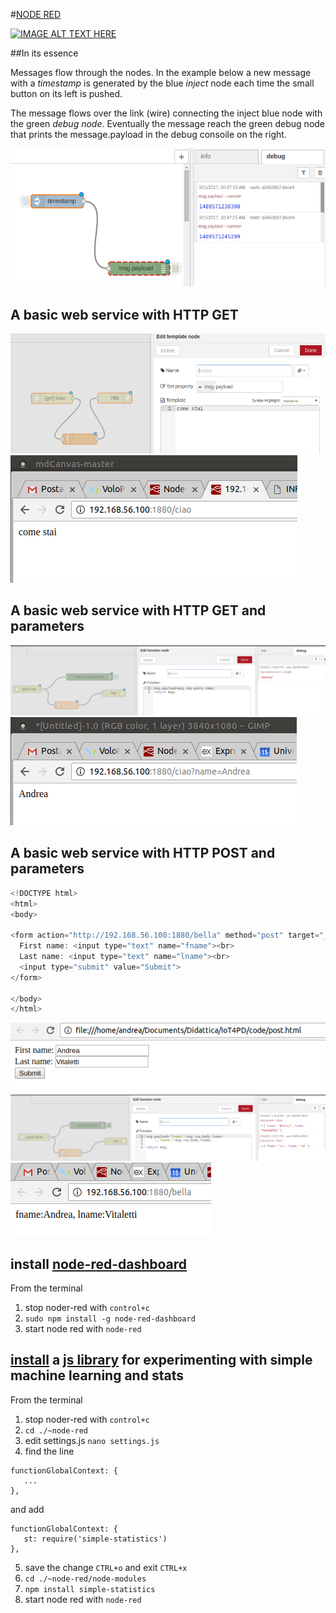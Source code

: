 #[NODE RED](https://nodered.org/)


[![IMAGE ALT TEXT HERE](https://img.youtube.com/vi/f5o4tIz2Zzc/0.jpg)](https://www.youtube.com/watch?v=f5o4tIz2Zzc)


##In its essence

Messages flow through the nodes. In the example below a new message with a *timestamp* is generated by the blue *inject* node each time the small button on its left is pushed.

The message flows over the link (wire) connecting the inject blue node with the green *debug node*. Eventually the message reach the green debug node that prints the message.payload in the debug consoile on the right. 
 

![Smart Object](/assets/NR_basic_flow.png  "Basic Node Red Flow")

## A basic web service with HTTP GET

![Smart Object](/assets/NR_GET.png  "Basic Node Red Flow")
![Smart Object](/assets/NR_GET_RESULT.png  "Basic Node Red Flow")

## A basic web service with HTTP GET and parameters

![Smart Object](/assets/NR_GET_PARAM.png  "Basic Node Red Flow")
![Smart Object](/assets/NR_GET_PARAM_RESULT.png  "Basic Node Red Flow")

## A basic web service with HTTP POST and parameters

```h
<!DOCTYPE html>
<html>
<body>

<form action="http://192.168.56.100:1880/bella" method="post" target="_blank">
  First name: <input type="text" name="fname"><br>
  Last name: <input type="text" name="lname"><br>
  <input type="submit" value="Submit">
</form>

</body>
</html>

```
![Smart Object](/assets/NR_POST_FORM.png  "Basic Node Red Flow")
![Smart Object](/assets/NR_POST_PARAM.png  "Basic Node Red Flow")
![Smart Object](/assets/NR_POST_PARAM_RESULT.png  "Basic Node Red Flow")

## install [node-red-dashboard](http://flows.nodered.org/node/node-red-dashboard)

From the terminal 
1) stop noder-red with ```control+c```
2) ```sudo npm install -g node-red-dashboard```
3) start node red with ```node-red```

## [install](http://stackoverflow.com/questions/38481130/use-an-external-js-library-in-a-node-red-function) a [js library](http://simplestatistics.org/docs/) for experimenting with simple machine learning and stats


From the terminal 
1) stop noder-red with ```control+c```
2) ```cd ./~node-red```
3) edit settings.js ```nano settings.js```
4) find the line 
```
functionGlobalContext: {
   ...
}, 
``` 
and add
```
functionGlobalContext: {
   st: require('simple-statistics')
},
```
5) save the change ```CTRL+o``` and exit ```CTRL+x```
6) ```cd ./~node-red/node-modules```
7) ```npm install simple-statistics```
8) start node red with ```node-red```
